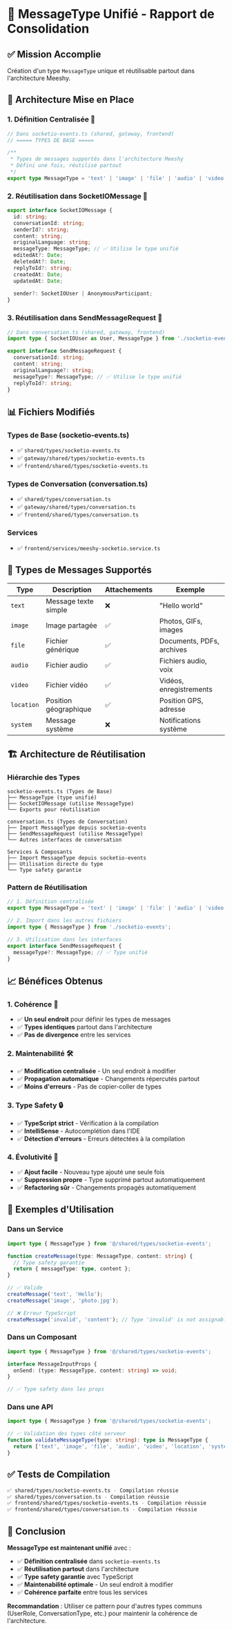 # 🎯 MessageType Unifié - Rapport de Consolidation

## ✅ **Mission Accomplie**

Création d'un type `MessageType` unique et réutilisable partout dans l'architecture Meeshy.

## 🎯 **Architecture Mise en Place**

### **1. Définition Centralisée** 📍
```typescript
// Dans socketio-events.ts (shared, gateway, frontend)
// ===== TYPES DE BASE =====

/**
 * Types de messages supportés dans l'architecture Meeshy
 * Défini une fois, réutilisé partout
 */
export type MessageType = 'text' | 'image' | 'file' | 'audio' | 'video' | 'location' | 'system';
```

### **2. Réutilisation dans SocketIOMessage** 🔄
```typescript
export interface SocketIOMessage {
  id: string;
  conversationId: string;
  senderId?: string;
  content: string;
  originalLanguage: string;
  messageType: MessageType; // ✅ Utilise le type unifié
  editedAt?: Date;
  deletedAt?: Date;
  replyToId?: string;
  createdAt: Date;
  updatedAt: Date;
  
  sender?: SocketIOUser | AnonymousParticipant;
}
```

### **3. Réutilisation dans SendMessageRequest** 🔄
```typescript
// Dans conversation.ts (shared, gateway, frontend)
import type { SocketIOUser as User, MessageType } from './socketio-events';

export interface SendMessageRequest {
  conversationId: string;
  content: string;
  originalLanguage?: string;
  messageType?: MessageType; // ✅ Utilise le type unifié
  replyToId?: string;
}
```

## 📊 **Fichiers Modifiés**

### **Types de Base (socketio-events.ts)**
- ✅ `shared/types/socketio-events.ts`
- ✅ `gateway/shared/types/socketio-events.ts`
- ✅ `frontend/shared/types/socketio-events.ts`

### **Types de Conversation (conversation.ts)**
- ✅ `shared/types/conversation.ts`
- ✅ `gateway/shared/types/conversation.ts`
- ✅ `frontend/shared/types/conversation.ts`

### **Services**
- ✅ `frontend/services/meeshy-socketio.service.ts`

## 🎯 **Types de Messages Supportés**

| Type | Description | Attachements | Exemple |
|------|-------------|-------------|---------|
| `text` | Message texte simple | ❌ | "Hello world" |
| `image` | Image partagée | ✅ | Photos, GIFs, images |
| `file` | Fichier générique | ✅ | Documents, PDFs, archives |
| `audio` | Fichier audio | ✅ | Fichiers audio, voix |
| `video` | Fichier vidéo | ✅ | Vidéos, enregistrements |
| `location` | Position géographique | ✅ | Position GPS, adresse |
| `system` | Message système | ❌ | Notifications système |

## 🏗️ **Architecture de Réutilisation**

### **Hiérarchie des Types**
```
socketio-events.ts (Types de Base)
├── MessageType (type unifié)
├── SocketIOMessage (utilise MessageType)
└── Exports pour réutilisation

conversation.ts (Types de Conversation)
├── Import MessageType depuis socketio-events
├── SendMessageRequest (utilise MessageType)
└── Autres interfaces de conversation

Services & Composants
├── Import MessageType depuis socketio-events
├── Utilisation directe du type
└── Type safety garantie
```

### **Pattern de Réutilisation**
```typescript
// 1. Définition centralisée
export type MessageType = 'text' | 'image' | 'file' | 'audio' | 'video' | 'location' | 'system';

// 2. Import dans les autres fichiers
import type { MessageType } from './socketio-events';

// 3. Utilisation dans les interfaces
export interface SendMessageRequest {
  messageType?: MessageType; // ✅ Type unifié
}
```

## 📈 **Bénéfices Obtenus**

### **1. Cohérence** 🎯
- ✅ **Un seul endroit** pour définir les types de messages
- ✅ **Types identiques** partout dans l'architecture
- ✅ **Pas de divergence** entre les services

### **2. Maintenabilité** 🛠️
- ✅ **Modification centralisée** - Un seul endroit à modifier
- ✅ **Propagation automatique** - Changements répercutés partout
- ✅ **Moins d'erreurs** - Pas de copier-coller de types

### **3. Type Safety** 🔒
- ✅ **TypeScript strict** - Vérification à la compilation
- ✅ **IntelliSense** - Autocomplétion dans l'IDE
- ✅ **Détection d'erreurs** - Erreurs détectées à la compilation

### **4. Évolutivité** 🚀
- ✅ **Ajout facile** - Nouveau type ajouté une seule fois
- ✅ **Suppression propre** - Type supprimé partout automatiquement
- ✅ **Refactoring sûr** - Changements propagés automatiquement

## 🔧 **Exemples d'Utilisation**

### **Dans un Service**
```typescript
import type { MessageType } from '@/shared/types/socketio-events';

function createMessage(type: MessageType, content: string) {
  // Type safety garantie
  return { messageType: type, content };
}

// ✅ Valide
createMessage('text', 'Hello');
createMessage('image', 'photo.jpg');

// ❌ Erreur TypeScript
createMessage('invalid', 'content'); // Type 'invalid' is not assignable
```

### **Dans un Composant**
```typescript
import type { MessageType } from '@/shared/types/socketio-events';

interface MessageInputProps {
  onSend: (type: MessageType, content: string) => void;
}

// ✅ Type safety dans les props
```

### **Dans une API**
```typescript
import type { MessageType } from '@/shared/types/socketio-events';

// ✅ Validation des types côté serveur
function validateMessageType(type: string): type is MessageType {
  return ['text', 'image', 'file', 'audio', 'video', 'location', 'system'].includes(type);
}
```

## ✅ **Tests de Compilation**

```bash
✅ shared/types/socketio-events.ts - Compilation réussie
✅ shared/types/conversation.ts - Compilation réussie
✅ frontend/shared/types/socketio-events.ts - Compilation réussie
✅ frontend/shared/types/conversation.ts - Compilation réussie
```

## 🎯 **Conclusion**

**MessageType est maintenant unifié** avec :

- ✅ **Définition centralisée** dans `socketio-events.ts`
- ✅ **Réutilisation partout** dans l'architecture
- ✅ **Type safety garantie** avec TypeScript
- ✅ **Maintenabilité optimale** - Un seul endroit à modifier
- ✅ **Cohérence parfaite** entre tous les services

**Recommandation** : Utiliser ce pattern pour d'autres types communs (UserRole, ConversationType, etc.) pour maintenir la cohérence de l'architecture.
